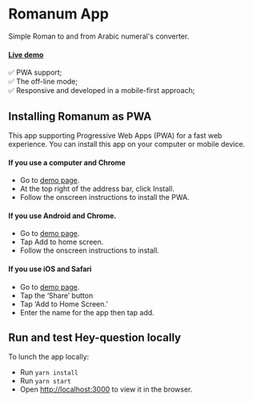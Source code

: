 # Romanum App

Simple Roman to and from Arabic numeral's converter.

#### [Live demo](https://romanum.netlify.app/)

:white_check_mark: PWA support; \
:white_check_mark: The off-line mode; \
:white_check_mark: Responsive and developed in a mobile-first approach;

## Installing Romanum as PWA
This app supporting Progressive Web Apps (PWA) for a fast web experience. 
You can install this app on your computer or mobile device.

#### If you use a computer and Chrome
- Go to [demo page](https://romanum.netlify.app/).
- At the top right of the address bar, click Install.
- Follow the onscreen instructions to install the PWA.

#### If you use Android and Chrome.
- Go to [demo page](https://romanum.netlify.app/).
- Tap Add to home screen.
- Follow the onscreen instructions to install.

#### If you use iOS and Safari
- Go to [demo page](https://romanum.netlify.app/).
- Tap the ‘Share’ button
- Tap ‘Add to Home Screen.’ 
- Enter the name for the app then tap add. 


## Run and test Hey-question locally
To lunch the app locally:
- Run `yarn install`
- Run `yarn start`
- Open [http://localhost:3000](http://localhost:3000) to view it in the browser.

